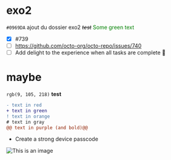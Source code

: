 # exo2

`#0969DA`
ajout du dossier exo2
~~*test*~~
<span style="color: green"> Some green text </span>
- [x] #739
- [ ] https://github.com/octo-org/octo-repo/issues/740
- [ ] Add delight to the experience when all tasks are complete :tada:

# maybe
`rgb(9, 105, 218)`
**test**

```diff
- text in red
+ text in green
! text in orange
# text in gray
@@ text in purple (and bold)@@
```

<ul class="ck ck-todolist">
  <li class="ck-todolist__item">
    <span class="ck-todolist__item-checkbox"></span>
    <span class="ck-todolist__item-content">Create a strong device passcode</span>
  </li>
</ul>

![This is an image](https://myoctocat.com/assets/images/base-octocat.svg)

